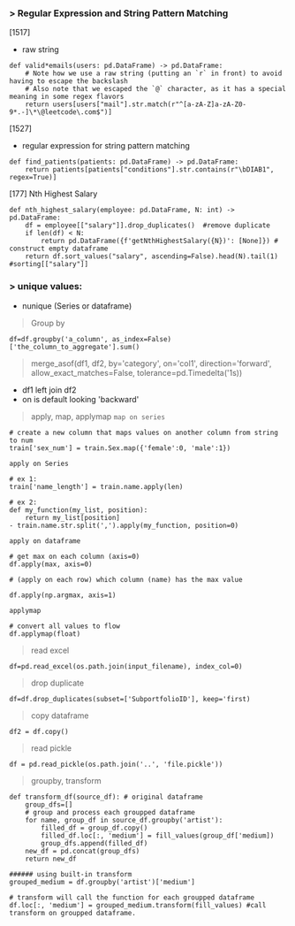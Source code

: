 ### > Regular Expression and String Pattern Matching

[1517]

- raw string

```
def valid*emails(users: pd.DataFrame) -> pd.DataFrame:
    # Note how we use a raw string (putting an `r` in front) to avoid having to escape the backslash
    # Also note that we escaped the `@` character, as it has a special meaning in some regex flavors
    return users[users["mail"].str.match(r"^[a-zA-Z]a-zA-Z0-9*.-]\*\@leetcode\.com$")]
```

[1527]

- regular expression for string pattern matching

```
def find_patients(patients: pd.DataFrame) -> pd.DataFrame:
    return patients[patients["conditions"].str.contains(r"\bDIAB1", regex=True)]
```

[177] Nth Highest Salary

```
def nth_highest_salary(employee: pd.DataFrame, N: int) -> pd.DataFrame:
    df = employee[["salary"]].drop_duplicates()  #remove duplicate
    if len(df) < N:
        return pd.DataFrame({f'getNthHighestSalary({N})': [None]}) # construct empty dataframe
    return df.sort_values("salary", ascending=False).head(N).tail(1) #sorting[["salary"]]
```

### > unique values:

- nunique (Series or dataframe)

> Group by

```
df=df.groupby('a_column', as_index=False)['the_column_to_aggregate'].sum()
```

> merge_asof(df1, df2, by='category', on='col1', direction='forward', allow_exact_matches=False, tolerance=pd.Timedelta('1s))

- df1 left join df2
- on is default looking 'backward'

> apply, map, applymap
`map on series`
```
# create a new column that maps values on another column from string to num
train['sex_num'] = train.Sex.map({'female':0, 'male':1})
```
`apply on Series`
```
# ex 1:
train['name_length'] = train.name.apply(len)

# ex 2:
def my_function(my_list, position):
    return my_list[position]
- train.name.str.split(',').apply(my_function, position=0)
```

`apply on dataframe`

```
# get max on each column (axis=0)
df.apply(max, axis=0)

# (apply on each row) which column (name) has the max value

df.apply(np.argmax, axis=1) 
```

`applymap`
```
# convert all values to flow
df.applymap(float)
```

> read excel
```
df=pd.read_excel(os.path.join(input_filename), index_col=0)
```

> drop duplicate
```
df=df.drop_duplicates(subset=['SubportfolioID'], keep='first)
```

> copy dataframe
```
df2 = df.copy()
```


> read pickle
```
df = pd.read_pickle(os.path.join('..', 'file.pickle'))
```

> groupby, transform
```
def transform_df(source_df): # original dataframe
    group_dfs=[]
    # group and process each groupped dataframe
    for name, group_df in source_df.groupby('artist'):
        filled_df = group_df.copy()
        filled_df.loc[:, 'medium'] = fill_values(group_df['medium])
        group_dfs.append(filled_df)
    new_df = pd.concat(group_dfs)
    return new_df

###### using built-in transform
grouped_medium = df.groupby('artist')['medium']

# transform will call the function for each groupped dataframe
df.loc[:, 'medium'] = grouped_medium.transform(fill_values) #call transform on groupped dataframe.
```